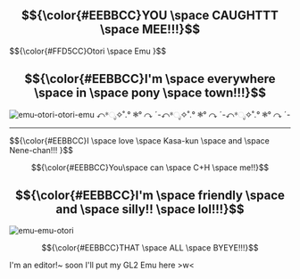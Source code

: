 ## $${\color{#EEBBCC}YOU \space CAUGHTTT \space MEE!!!}$$ 

$${\color{#FFD5CC}Otori \space Emu \}$$ 

$${\color{#EEBBCC}I'm \space everywhere \space in \space pony \space town!!!}$$ 
------------------------------------------------------------------

![emu-otori-otori-emu](https://github.com/Otqri/Otqri/assets/143155782/e14b8bb3-0c93-4b58-bb99-bf99938b2bf1) ↶*ೃ✧˚.° ❃° ↷ ˊ-↶*ೃ✧˚.° ❃° ↷ ˊ-↶*ೃ✧˚.° ❃° ↷ ˊ-

------------------------------------------------------------------

$${\color{#EEBBCC}I \space love \space Kasa-kun \space and \space Nene-chan!!! \}$$ 

$${\color{#EEBBCC}You\space can \space C+H \space me!!}$$ 

$${\color{#EEBBCC}I'm \space friendly \space and \space silly!! \space lol!!!}$$ 
-----------------------------------------------------------------


![emu-emu-otori](https://github.com/Otqri/Otqri/assets/143155782/753119ba-c30d-43e6-a694-739ec6d43414) 

$${\color{#EEBBCC}THAT \space ALL \space BYEYE!!!}$$ 

I'm an editor!~ soon I'll put my GL2 Emu here >w<
